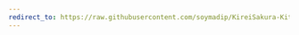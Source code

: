 ```yaml
---
redirect_to: https://raw.githubusercontent.com/soymadip/KireiSakura-Kit/refs/heads/install/install.sh
---
```


